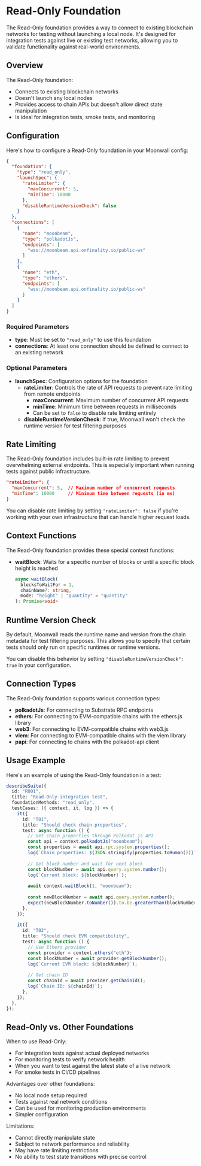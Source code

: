 # Read-Only Foundation

The Read-Only foundation provides a way to connect to existing blockchain networks for testing without launching a local node. It's designed for integration tests against live or existing test networks, allowing you to validate functionality against real-world environments.

## Overview

The Read-Only foundation:

- Connects to existing blockchain networks
- Doesn't launch any local nodes
- Provides access to chain APIs but doesn't allow direct state manipulation
- Is ideal for integration tests, smoke tests, and monitoring

## Configuration

Here's how to configure a Read-Only foundation in your Moonwall config:

```json
{
  "foundation": {
    "type": "read_only",
    "launchSpec": {
      "rateLimiter": {
        "maxConcurrent": 5,
        "minTime": 10000
      },
      "disableRuntimeVersionCheck": false
    }
  },
  "connections": [
    {
      "name": "moonbeam",
      "type": "polkadotJs",
      "endpoints": [
        "wss://moonbeam.api.onfinality.io/public-ws"
      ]
    },
    {
      "name": "eth",
      "type": "ethers",
      "endpoints": [
        "wss://moonbeam.api.onfinality.io/public-ws"
      ]
    }
  ]
}
```

### Required Parameters

- **type**: Must be set to `"read_only"` to use this foundation
- **connections**: At least one connection should be defined to connect to an existing network

### Optional Parameters

- **launchSpec**: Configuration options for the foundation
  - **rateLimiter**: Controls the rate of API requests to prevent rate limiting from remote endpoints
    - **maxConcurrent**: Maximum number of concurrent API requests
    - **minTime**: Minimum time between requests in milliseconds
    - Can be set to `false` to disable rate limiting entirely
  - **disableRuntimeVersionCheck**: If true, Moonwall won't check the runtime version for test filtering purposes

## Rate Limiting

The Read-Only foundation includes built-in rate limiting to prevent overwhelming external endpoints. This is especially important when running tests against public infrastructure.

```json
"rateLimiter": {
  "maxConcurrent": 5,  // Maximum number of concurrent requests
  "minTime": 10000     // Minimum time between requests (in ms)
}
```

You can disable rate limiting by setting `"rateLimiter": false` if you're working with your own infrastructure that can handle higher request loads.

## Context Functions

The Read-Only foundation provides these special context functions:

- **waitBlock**: Waits for a specific number of blocks or until a specific block height is reached
  ```typescript
  async waitBlock(
    blocksToWaitFor = 1,
    chainName?: string,
    mode: "height" | "quantity" = "quantity"
  ): Promise<void>
  ```

## Runtime Version Check

By default, Moonwall reads the runtime name and version from the chain metadata for test filtering purposes. This allows you to specify that certain tests should only run on specific runtimes or runtime versions.

You can disable this behavior by setting `"disableRuntimeVersionCheck": true` in your configuration.

## Connection Types

The Read-Only foundation supports various connection types:

- **polkadotJs**: For connecting to Substrate RPC endpoints
- **ethers**: For connecting to EVM-compatible chains with the ethers.js library
- **web3**: For connecting to EVM-compatible chains with web3.js
- **viem**: For connecting to EVM-compatible chains with the viem library
- **papi**: For connecting to chains with the polkadot-api client

## Usage Example

Here's an example of using the Read-Only foundation in a test:

```typescript
describeSuite({
  id: "RO01",
  title: "Read-Only integration test",
  foundationMethods: "read_only",
  testCases: ({ context, it, log }) => {
    it({
      id: "T01",
      title: "Should check chain properties",
      test: async function () {
        // Get chain properties through Polkadot.js API
        const api = context.polkadotJs("moonbeam");
        const properties = await api.rpc.system.properties();
        log(`Chain properties: ${JSON.stringify(properties.toHuman())}`);
        
        // Get block number and wait for next block
        const blockNumber = await api.query.system.number();
        log(`Current block: ${blockNumber}`);
        
        await context.waitBlock(1, "moonbeam");
        
        const newBlockNumber = await api.query.system.number();
        expect(newBlockNumber.toNumber()).to.be.greaterThan(blockNumber.toNumber());
      },
    });
    
    it({
      id: "T02",
      title: "Should check EVM compatibility",
      test: async function () {
        // Use Ethers provider
        const provider = context.ethers("eth");
        const blockNumber = await provider.getBlockNumber();
        log(`Current EVM block: ${blockNumber}`);
        
        // Get chain ID
        const chainId = await provider.getChainId();
        log(`Chain ID: ${chainId}`);
      },
    });
  },
});
```

## Read-Only vs. Other Foundations

When to use Read-Only:

- For integration tests against actual deployed networks
- For monitoring tests to verify network health
- When you want to test against the latest state of a live network
- For smoke tests in CI/CD pipelines

Advantages over other foundations:
- No local node setup required
- Tests against real network conditions
- Can be used for monitoring production environments
- Simpler configuration

Limitations:
- Cannot directly manipulate state
- Subject to network performance and reliability
- May have rate limiting restrictions
- No ability to test state transitions with precise control